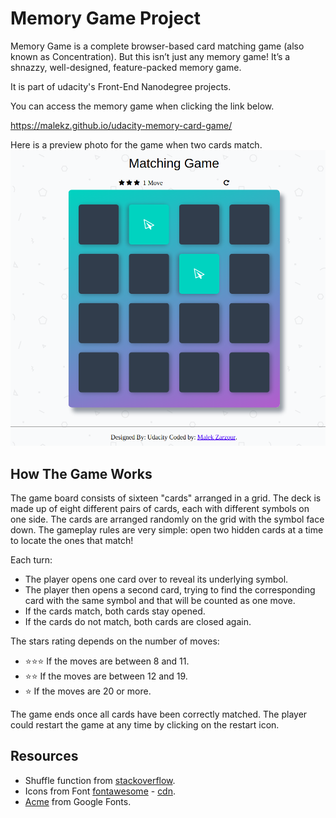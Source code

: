 # Memory Game Project

Memory Game is a complete browser-based card matching game (also known as Concentration). But this isn’t just any memory game! It’s a shnazzy, well-designed, feature-packed memory game.

It is part of udacity's Front-End Nanodegree projects.

You can access the memory game when clicking the link below.

https://malekz.github.io/udacity-memory-card-game/


Here is a preview photo for the game when two cards match. 
![A](img/preview.png)
## How The Game Works

The game board consists of sixteen "cards" arranged in a grid. The deck is made up of eight different pairs of cards, each with 
different symbols on one side. The cards are arranged randomly on the grid with the symbol face down. The gameplay rules are very
simple: open two hidden cards at a time to locate the ones that match!

Each turn:

* The player opens one card over to reveal its underlying symbol.
* The player then opens a second card, trying to find the corresponding card with the same symbol       and that will be counted as one move.
* If the cards match, both cards stay opened.
* If the cards do not match, both cards are closed again.

The stars rating depends on the number of moves:
*  :star::star::star: If the moves  are between 8 and 11.
* :star::star: If the moves  are between 12 and 19.
* :star: If the moves  are  20 or more.

The game ends once all cards have been correctly matched.
The player could restart the game at any time by clicking on the restart icon.

## Resources

* Shuffle function from [stackoverflow](http://stackoverflow.com/a/2450976).
* Icons from Font [fontawesome](https://fontawesome.com/v4.7.0/icons/) - [cdn](https://maxcdn.bootstrapcdn.com/font-awesome/4.6.1/css/font-awesome.min.css).
* [Acme](https://fonts.google.com/specimen/Acme) from Google Fonts.

